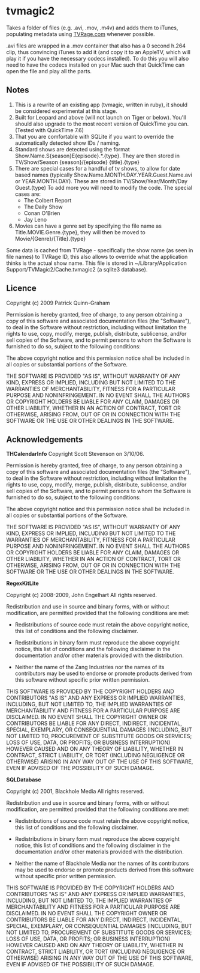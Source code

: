 tvmagic2
========

Takes a folder of files (e.g. .avi, .mov, .m4v) and adds them to iTunes, populating metadata using [TVRage.com][0] whenever possible.

.avi files are wrapped in a .mov container that also has a 0 second h.264 clip, thus convincing iTunes to add it (and copy it to an AppleTV, which will play it if you have the necessary codecs installed). To do this you will also need to have the codecs installed on your Mac such that QuickTime can open the file and play all the parts.

[0]: http://www.tvrage.com/

Notes
-----

1. This is a rewrite of an existing app (tvmagic, written in ruby), it should be considered experimental at this stage.
2. Built for Leopard and above (will not launch on Tiger or below). You'll should also upgrade to the most recent version of QuickTime you can. (Tested with QuickTime 7.6)
2. That you are comfortable with SQLite if you want to override the automatically detected show IDs / naming.
4. Standard shows are detected using the format Show.Name.S{season}E{episode}.*.{type}. They are then stored in TV/Show/Season {season}/{episode} {title}.{type}
5. There are special cases for a handful of tv shows, to allow for date based names (typically Show.Name.MONTH.DAY.YEAR.Guest.Name.avi or YEAR.MONTH.DAY). These are stored in TV/Show/Year/Month/Day Guest.(type) To add more you will need to modify the code. The special cases are:
	- The Colbert Report 
	- The Daily Show
	- Conan O'Brien
	- Jay Leno
6. Movies can have a genre set by specifying the file name as Title.MOVIE.Genre.{type}, they will then be moved to Movie/{Genre}/{Title}.{type}

Some data is cached from TVRage - specifically the show name (as seen in file names) to TVRage ID, this also allows to override what the application thinks is the actual show name. This file is stored in ~/Library/Application Support/TVMagic2/Cache.tvmagic2 (a sqlite3 database).

Licence
-------

Copyright (c) 2009 Patrick Quinn-Graham

Permission is hereby granted, free of charge, to any person obtaining
a copy of this software and associated documentation files (the
"Software"), to deal in the Software without restriction, including
without limitation the rights to use, copy, modify, merge, publish,
distribute, sublicense, and/or sell copies of the Software, and to
permit persons to whom the Software is furnished to do so, subject to
the following conditions:

The above copyright notice and this permission notice shall be
included in all copies or substantial portions of the Software.

THE SOFTWARE IS PROVIDED "AS IS", WITHOUT WARRANTY OF ANY KIND,
EXPRESS OR IMPLIED, INCLUDING BUT NOT LIMITED TO THE WARRANTIES OF
MERCHANTABILITY, FITNESS FOR A PARTICULAR PURPOSE AND
NONINFRINGEMENT. IN NO EVENT SHALL THE AUTHORS OR COPYRIGHT HOLDERS BE
LIABLE FOR ANY CLAIM, DAMAGES OR OTHER LIABILITY, WHETHER IN AN ACTION
OF CONTRACT, TORT OR OTHERWISE, ARISING FROM, OUT OF OR IN CONNECTION
WITH THE SOFTWARE OR THE USE OR OTHER DEALINGS IN THE SOFTWARE.

Acknowledgements
----------------

**THCalendarInfo**
Copyright Scott Stevenson on 3/10/06.

Permission is hereby granted, free of charge, to any person obtaining
a copy of this software and associated documentation files (the
"Software"), to deal in the Software without restriction, including
without limitation the rights to use, copy, modify, merge, publish,
distribute, sublicense, and/or sell copies of the Software, and to
permit persons to whom the Software is furnished to do so, subject to
the following conditions:

The above copyright notice and this permission notice shall be
included in all copies or substantial portions of the Software.

THE SOFTWARE IS PROVIDED "AS IS", WITHOUT WARRANTY OF ANY KIND,
EXPRESS OR IMPLIED, INCLUDING BUT NOT LIMITED TO THE WARRANTIES OF
MERCHANTABILITY, FITNESS FOR A PARTICULAR PURPOSE AND
NONINFRINGEMENT. IN NO EVENT SHALL THE AUTHORS OR COPYRIGHT HOLDERS BE
LIABLE FOR ANY CLAIM, DAMAGES OR OTHER LIABILITY, WHETHER IN AN ACTION
OF CONTRACT, TORT OR OTHERWISE, ARISING FROM, OUT OF OR IN CONNECTION
WITH THE SOFTWARE OR THE USE OR OTHER DEALINGS IN THE SOFTWARE.

**RegexKitLite**

Copyright (c) 2008-2009, John Engelhart
All rights reserved.

Redistribution and use in source and binary forms, with or without
modification, are permitted provided that the following conditions are met:

* Redistributions of source code must retain the above copyright
notice, this list of conditions and the following disclaimer.

* Redistributions in binary form must reproduce the above copyright
notice, this list of conditions and the following disclaimer in the
documentation and/or other materials provided with the distribution.

* Neither the name of the Zang Industries nor the names of its
contributors may be used to endorse or promote products derived from
this software without specific prior written permission.

THIS SOFTWARE IS PROVIDED BY THE COPYRIGHT HOLDERS AND CONTRIBUTORS
"AS IS" AND ANY EXPRESS OR IMPLIED WARRANTIES, INCLUDING, BUT NOT
LIMITED TO, THE IMPLIED WARRANTIES OF MERCHANTABILITY AND FITNESS FOR
A PARTICULAR PURPOSE ARE DISCLAIMED. IN NO EVENT SHALL THE COPYRIGHT
OWNER OR CONTRIBUTORS BE LIABLE FOR ANY DIRECT, INDIRECT, INCIDENTAL,
SPECIAL, EXEMPLARY, OR CONSEQUENTIAL DAMAGES (INCLUDING, BUT NOT LIMITED
TO, PROCUREMENT OF SUBSTITUTE GOODS OR SERVICES; LOSS OF USE, DATA, OR
PROFITS; OR BUSINESS INTERRUPTION) HOWEVER CAUSED AND ON ANY THEORY OF
LIABILITY, WHETHER IN CONTRACT, STRICT LIABILITY, OR TORT (INCLUDING
NEGLIGENCE OR OTHERWISE) ARISING IN ANY WAY OUT OF THE USE OF THIS
SOFTWARE, EVEN IF ADVISED OF THE POSSIBILITY OF SUCH DAMAGE.

**SQLDatabase**

Copyright (c) 2001, Blackhole Media 
All rights reserved.

Redistribution and use in source and binary forms, with or without
modification, are permitted provided that the following conditions are met:

* Redistributions of source code must retain the above copyright
notice, this list of conditions and the following disclaimer.

* Redistributions in binary form must reproduce the above copyright
notice, this list of conditions and the following disclaimer in the
documentation and/or other materials provided with the distribution.

* Neither the name of Blackhole Media nor the names of its 
contributors may be used to endorse or promote products derived from 
this software without specific prior written permission.

THIS SOFTWARE IS PROVIDED BY THE COPYRIGHT HOLDERS AND CONTRIBUTORS
"AS IS" AND ANY EXPRESS OR IMPLIED WARRANTIES, INCLUDING, BUT NOT
LIMITED TO, THE IMPLIED WARRANTIES OF MERCHANTABILITY AND FITNESS FOR
A PARTICULAR PURPOSE ARE DISCLAIMED. IN NO EVENT SHALL THE COPYRIGHT
OWNER OR CONTRIBUTORS BE LIABLE FOR ANY DIRECT, INDIRECT, INCIDENTAL,
SPECIAL, EXEMPLARY, OR CONSEQUENTIAL DAMAGES (INCLUDING, BUT NOT LIMITED
TO, PROCUREMENT OF SUBSTITUTE GOODS OR SERVICES; LOSS OF USE, DATA, OR
PROFITS; OR BUSINESS INTERRUPTION) HOWEVER CAUSED AND ON ANY THEORY OF
LIABILITY, WHETHER IN CONTRACT, STRICT LIABILITY, OR TORT (INCLUDING
NEGLIGENCE OR OTHERWISE) ARISING IN ANY WAY OUT OF THE USE OF THIS
SOFTWARE, EVEN IF ADVISED OF THE POSSIBILITY OF SUCH DAMAGE.